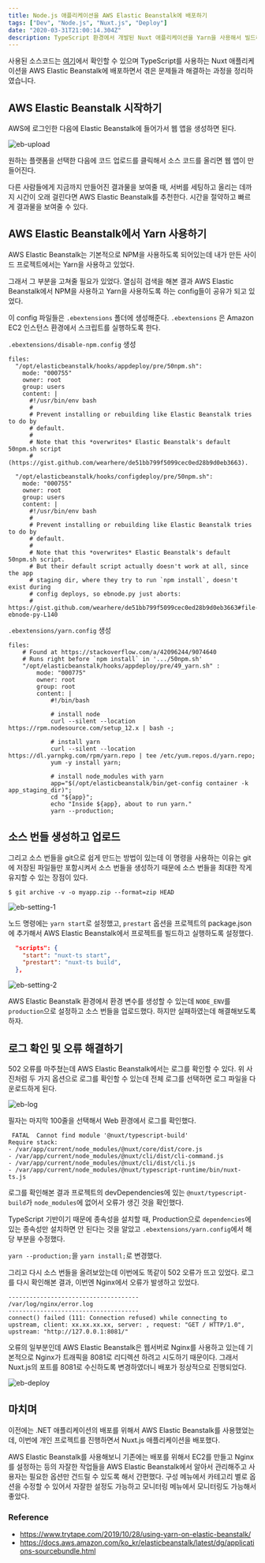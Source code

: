 ```yaml
---
title: Node.js 애플리케이션을 AWS Elastic Beanstalk에 배포하기
tags: ["Dev", "Node.js", "Nuxt.js", "Deploy"]
date: "2020-03-31T21:00:14.304Z"
description: TypeScript 환경에서 개발된 Nuxt 애플리케이션을 Yarn을 사용해서 빌드하고 AWS Elastic Beanstalk에 배포해봅니다.
---
```


사용된 소스코드는 [여기](https://github.com/JHyeok/jaebook-client)에서 확인할 수 있으며 TypeScript를 사용하는 Nuxt 애플리케이션을 AWS Elastic Beanstalk에 배포하면서 겪은 문제들과 해결하는 과정을 정리하였습니다.

## AWS Elastic Beanstalk 시작하기

AWS에 로그인한 다음에 Elastic Beanstalk에 들어가서 웹 앱을 생성하면 된다.

![eb-upload](./eb-upload.png)

원하는 플랫폼을 선택한 다음에 코드 업로드를 클릭해서 소스 코드를 올리면 웹 앱이 만들어진다.

다른 사람들에게 지금까지 만들어진 결과물을 보여줄 때, 서버를 세팅하고 올리는 데까지 시간이 오래 걸린다면 AWS Elastic Beanstalk를 추천한다. 시간을 절약하고 빠르게 결과물을 보여줄 수 있다.

## AWS Elastic Beanstalk에서 Yarn 사용하기

AWS Elastic Beanstalk는 기본적으로 NPM을 사용하도록 되어있는데 내가 만든 사이드 프로젝트에서는 Yarn을 사용하고 있었다.

그래서 그 부분을 고쳐줄 필요가 있었다. 열심히 검색을 해본 결과 AWS Elastic Beanstalk에서 NPM을 사용하고 Yarn을 사용하도록 하는 config들이 공유가 되고 있었다.

이 config 파일들은 `.ebextensions` 폴더에 생성해준다. `.ebextensions` 은 Amazon EC2 인스턴스 환경에서 스크립트를 실행하도록 한다.

`.ebextensions/disable-npm.config` 생성

```
files:
  "/opt/elasticbeanstalk/hooks/appdeploy/pre/50npm.sh":
    mode: "000755"
    owner: root
    group: users
    content: |
      #!/usr/bin/env bash
      #
      # Prevent installing or rebuilding like Elastic Beanstalk tries to do by
      # default.
      #
      # Note that this *overwrites* Elastic Beanstalk's default 50npm.sh script
      # (https://gist.github.com/wearhere/de51bb799f5099cec0ed28b9d0eb3663).

  "/opt/elasticbeanstalk/hooks/configdeploy/pre/50npm.sh":
    mode: "000755"
    owner: root
    group: users
    content: |
      #!/usr/bin/env bash
      #
      # Prevent installing or rebuilding like Elastic Beanstalk tries to do by
      # default.
      #
      # Note that this *overwrites* Elastic Beanstalk's default 50npm.sh script.
      # But their default script actually doesn't work at all, since the app
      # staging dir, where they try to run `npm install`, doesn't exist during
      # config deploys, so ebnode.py just aborts:
      # https://gist.github.com/wearhere/de51bb799f5099cec0ed28b9d0eb3663#file-ebnode-py-L140
```

`.ebextensions/yarn.config` 생성

```
files:
    # Found at https://stackoverflow.com/a/42096244/9074640
    # Runs right before `npm install` in '.../50npm.sh'
    "/opt/elasticbeanstalk/hooks/appdeploy/pre/49_yarn.sh" :
        mode: "000775"
        owner: root
        group: root
        content: |
            #!/bin/bash

            # install node
            curl --silent --location https://rpm.nodesource.com/setup_12.x | bash -;

            # install yarn
            curl --silent --location https://dl.yarnpkg.com/rpm/yarn.repo | tee /etc/yum.repos.d/yarn.repo;
            yum -y install yarn;

            # install node_modules with yarn
            app="$(/opt/elasticbeanstalk/bin/get-config container -k app_staging_dir)";
            cd "${app}";
            echo "Inside ${app}, about to run yarn."
            yarn --production;
```

## 소스 번들 생성하고 업로드

그리고 소스 번들을 git으로 쉽게 만드는 방법이 있는데 이 명령을 사용하는 이유는 git에 저장된 파일들만 포함시켜서 소스 번들을 생성하기 때문에 소스 번들을 최대한 작게 유지할 수 있는 장점이 있다.

```
$ git archive -v -o myapp.zip --format=zip HEAD
```

![eb-setting-1](./eb-setting-1.png)

노드 명령에는 `yarn start`로 설정했고, `prestart` 옵션을 프로젝트의 package.json에 추가해서 AWS Elastic Beanstalk에서 프로젝트를 빌드하고 실행하도록 설정했다.

```json
  "scripts": {
    "start": "nuxt-ts start",
    "prestart": "nuxt-ts build",
  },
```

![eb-setting-2](./eb-setting-2.png)

AWS Elastic Beanstalk 환경에서 환경 변수를 생성할 수 있는데 `NODE_ENV`를 `production`으로 설정하고 소스 번들을 업로드했다. 하지만 실패하였는데 해결해보도록 하자.

## 로그 확인 및 오류 해결하기

502 오류를 마주쳤는데 AWS Elastic Beanstalk에서는 로그를 확인할 수 있다. 위 사진처럼 두 가지 옵션으로 로그를 확인할 수 있는데 전체 로그를 선택하면 로그 파일을 다운로드하게 된다.

![eb-log](./eb-log.png)

필자는 마지막 100줄을 선택해서 Web 환경에서 로그를 확인했다.

```
 FATAL  Cannot find module '@nuxt/typescript-build'
Require stack:
- /var/app/current/node_modules/@nuxt/core/dist/core.js
- /var/app/current/node_modules/@nuxt/cli/dist/cli-command.js
- /var/app/current/node_modules/@nuxt/cli/dist/cli.js
- /var/app/current/node_modules/@nuxt/typescript-runtime/bin/nuxt-ts.js
```

로그를 확인해본 결과 프로젝트의 devDependencies에 있는 `@nuxt/typescript-build`가 `node_modules`에 없어서 오류가 생긴 것을 확인했다.

TypeScript 기반이기 때문에 종속성을 설치할 때, Production으로 `dependencies`에 있는 종속성만 설치하면 안 된다는 것을 알았고 `.ebextensions/yarn.config`에서 해당 부분을 수정했다.

`yarn --production;`을 `yarn install;`로 변경했다.

그리고 다시 소스 번들을 올려보았는데 이번에도 똑같이 502 오류가 뜨고 있었다. 로그를 다시 확인해본 결과, 이번엔 Nginx에서 오류가 발생하고 있었다.

```
-------------------------------------
/var/log/nginx/error.log
-------------------------------------
connect() failed (111: Connection refused) while connecting to upstream, client: xx.xx.xx.xx, server: , request: "GET / HTTP/1.0", upstream: "http://127.0.0.1:8081/"
```

오류의 일부분인데 AWS Elastic Beanstalk은 웹서버로 Nginx를 사용하고 있는데 기본적으로 Nginx가 트래픽을 8081로 리디렉션 하려고 시도하기 때문이다. 그래서 Nuxt.js의 포트를 8081로 수신하도록 변경하였더니 배포가 정상적으로 진행되었다.

![eb-deploy](./eb-deploy.png)

## 마치며

이전에는 .NET 애플리케이션의 배포를 위해서 AWS Elastic Beanstalk를 사용했었는데, 이번에 개인 프로젝트를 진행하면서 Nuxt.js 애플리케이션을 배포했다.

AWS Elastic Beanstalk를 사용해보니 기존에는 배포를 위해서 EC2를 만들고 Nginx를 설정하는 등의 자잘한 작업들을 AWS Elastic Beanstalk에서 알아서 관리해주고 사용자는 필요한 옵션만 건드릴 수 있도록 해서 간편했다. 구성 메뉴에서 카테고리 별로 옵션을 수정할 수 있어서 자잘한 설정도 가능하고 모니터링 메뉴에서 모니터링도 가능해서 좋았다.

### Reference
- https://www.trytape.com/2019/10/28/using-yarn-on-elastic-beanstalk/
- https://docs.aws.amazon.com/ko_kr/elasticbeanstalk/latest/dg/applications-sourcebundle.html